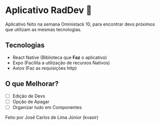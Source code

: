 # Aplicativo RadDev 🚀

Aplicativo feito na semana Oministack 10, para encontrar devs próximos que utilizam as mesmas tecnologias.

## Tecnologias

- React Native (Biblioteca que **Faz** o aplicativo)
- Expo (Facilita a utilização de recursos Nativos)
- Axios (Faz as requisições http)

## O que Melhorar?

- [ ] Edição de Devs
- [ ] Opção de Apagar
- [ ] Organizar tudo em Componentes

Feito por José Carlos de Lima Júnior (kvasir)
